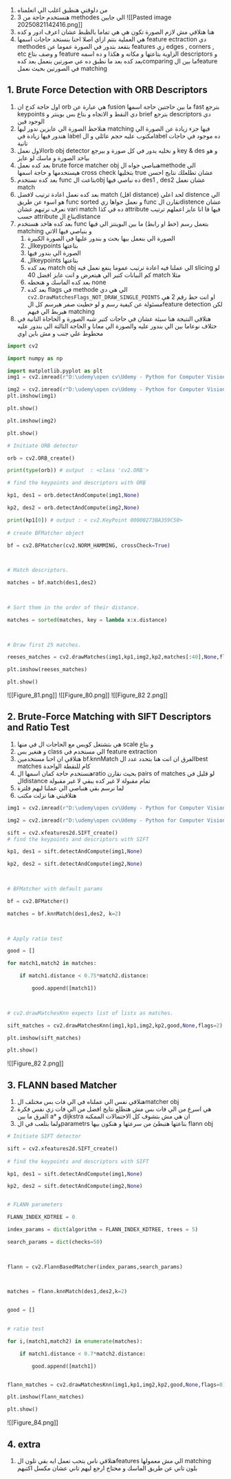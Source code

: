 1. من دلوقتي هنطبق اغلب الي اتعلمناه 
2. هنستخدم حاجة من 3 methodes الي جايين
![[Pasted image 20250821142416.png]]
3. هنا هتلاقي مش لازم الصورة تكون هي هي تماما بالظبط عشان اعرف ادور و كده 
4. هي العملية بتتم ازاي اصلا احنا بنستخد حاجات اسمها feature ectraction دي methodes  بتقعد بتدور في الصورة عموما عن features  زي edges , corners , etc و وصف بتاع feature  الزاوية بتاعتها و مكانه و هكذا و ده اسمه descriptors و بعد كده بعد ما نطبق ده عي صورتين بنعمل بعد كدهcomparing  ما بين الfeature في الصورتين بحيث نعمل matching
## 1. Brute Force Detection with ORB Descriptors

1. اول حاجة كدخ ان orb هي عبارة عن fusion ما بين حاجتين حاجة اسمها fast بترجع keypoints دي النقط و الاتجاه و بتاع بس بوينتر  و brief  بترجع descriptors دي الوجود فين 
2. هتلاحظ الصورة الي عايزين ندور ليها matching فيها جزء زيادة عن الصورة الي هندور فيها زيادة في label  مكتوب عليه حجم عائلي و الlabel  ده موجود في حاجات تانية
3. الاول نعملorb obj detector  و نخليه يدور في كل صورة و بيرجع key & des  و هو بياخد الصورة و ماسك لو عايز 
4. بعد كده نعمل brute force matcher obj  هنباصي جواه الmethode الي هيستخدمها و حاجة اسمها cross check  بتخليها true  عشان تطلعلك نتايج احسن 
5. بعد كده نستخدم func  بتاعت الobj ده نباصي فيها des1 , des2 عشان نعمل match
6. بعد كده نعمل اعادة ترتيب لافضل match (اقل distance) لحد اعلي  distence  الي هو اسوء عن طريق func sorted  و نعمل جواها زي func  تقارن الdistence  عشان نعرف نرتبهم عشان vari match  ده في كذا  attribute  فيها فا انا عايز اعملهم ترتيب حسب attribute  بتاع الdistance 
7. بعد كده هاخد هستخدم func  بتعمل رسم (خط او رابط) ما بين البوينتز الي فيها matching  و بنباصي فيها الاتي 
	1. الصورة الي بنعمل بيها بحث و بندور عليها في الصورة الكبيرة
	2. الkeypoints  بتاعتها 
	3. الصورة الي بندور فيها 
	4. الkeypoints  بتاعتها 
	5. بعد كده match obj  الي عملنا فيه اعادة ترتيب عموما ينفع نعمل فيه slicing  لو كم البيانات كتير الي هيتعرض و انت عايز افضل 40  match  مثلا 
	6. بعد كده الماسك و هنحطه none
	7. بعد كده flags  في methode  الي هي دي `cv2.DrawMatchesFlags_NOT_DRAW_SINGLE_POINTS`  او انت حط رقم 2 هي مسئولة عن كيفية رسم و لو حطيت صفر هيرسم كل الfeature detection لكن هيربط الي فيهم matching 
8. هتلاقي النتيجة هنا سيئة عشان في حاجات كتير شبه الصورة و الحاجاة التانية في ختلاف نوعاما بين الي بندور عليه والصورة الي معانا و الحاجة التالتة الي بندور عليه محطوط علي جنب و مش باين اوي 
```python
import cv2

import numpy as np

import matplotlib.pyplot as plt
img1 = cv2.imread(r"D:\udemy\open cv\Udemy - Python for Computer Vision with OpenCV and Deep Learning 2021-3\1 - Course Overview and Introduction\Computer-Vision-with-Python\DATA\reeses_puffs.png",0)

img2 = cv2.imread(r"D:\udemy\open cv\Udemy - Python for Computer Vision with OpenCV and Deep Learning 2021-3\1 - Course Overview and Introduction\Computer-Vision-with-Python\DATA\many_cereals.jpg",0)
plt.imshow(img1)

plt.show()

plt.imshow(img2)

plt.show()

# Initiate ORB detector

orb = cv2.ORB_create()

print(type(orb)) # output  : <class 'cv2.ORB'>

# find the keypoints and descriptors with ORB

kp1, des1 = orb.detectAndCompute(img1,None)

kp2, des2 = orb.detectAndCompute(img2,None)

print(kp1[0]) # output : < cv2.KeyPoint 00000273BA359C50>
  
# create BFMatcher object

bf = cv2.BFMatcher(cv2.NORM_HAMMING, crossCheck=True)

  

# Match descriptors.

matches = bf.match(des1,des2)

  

# Sort them in the order of their distance.

matches = sorted(matches, key = lambda x:x.distance)

  

# Draw first 25 matches.

reeses_matches = cv2.drawMatches(img1,kp1,img2,kp2,matches[:40],None,flags=2)

plt.imshow(reeses_matches)

plt.show()
```
![[Figure_81.png]]
![[Figure_80.png]]
![[Figure_82 2.png]]
## 2. Brute-Force Matching with SIFT Descriptors and Ratio Test
1. هي بتشتغل كويس مع الحاجات ال في منها scale  و بتاع 
2. و هنغير بس class  الي مستخدم في feature extraction 
3. هتلاقي ان احنا مستخدمين bf.knnMatch الفرق ان انت هنا بتحدد عدد الbest matches كام للنقطة الواحدة
4. هنستخدم حاجة كمان اسمها الratio  بحيث نقارن pairs of matches  لو قليل في الdistance  تمام مقبولة لا غير كده يبقي لا غير مقبولة 
5. لما نرسم بقي هنباصي الي عملنا ليهم فلترة 
6. هتلاقيني هنا نزلت مكتب
```python
img1 = cv2.imread(r"D:\udemy\open cv\Udemy - Python for Computer Vision with OpenCV and Deep Learning 2021-3\1 - Course Overview and Introduction\Computer-Vision-with-Python\DATA\reeses_puffs.png",0)

img2 = cv2.imread(r"D:\udemy\open cv\Udemy - Python for Computer Vision with OpenCV and Deep Learning 2021-3\1 - Course Overview and Introduction\Computer-Vision-with-Python\DATA\many_cereals.jpg",0)

sift = cv2.xfeatures2d.SIFT_create()
# find the keypoints and descriptors with SIFT

kp1, des1 = sift.detectAndCompute(img1,None)

kp2, des2 = sift.detectAndCompute(img2,None)

  

# BFMatcher with default params

bf = cv2.BFMatcher()

matches = bf.knnMatch(des1,des2, k=2)

  

# Apply ratio test

good = []

for match1,match2 in matches:

    if match1.distance < 0.75*match2.distance:

        good.append([match1])

  

# cv2.drawMatchesKnn expects list of lists as matches.

sift_matches = cv2.drawMatchesKnn(img1,kp1,img2,kp2,good,None,flags=2)

plt.imshow(sift_matches)

plt.show()
```
![[Figure_82 2.png]]
## 3. FLANN based Matcher
1. هتلاقي نفس الي عملناه في الي فات بس مختلف الmatcher obj 
2. هي اسرع من الي فات بس مش هتطلع نتايج افضل من الي فات زي نفس فكرة الفرق ما بين a*  و dijkstra ان هي مش بتشوف كل الاحتمالات الممكنة 
3.  ولما بتلعب في الparametrs  بتاعتها هتبطئ من سرعتها و هنكون بيها flann  obj 
```python 
# Initiate SIFT detector

sift = cv2.xfeatures2d.SIFT_create()
  
# find the keypoints and descriptors with SIFT

kp1, des1 = sift.detectAndCompute(img1,None)

kp2, des2 = sift.detectAndCompute(img2,None)


# FLANN parameters

FLANN_INDEX_KDTREE = 0

index_params = dict(algorithm = FLANN_INDEX_KDTREE, trees = 5)

search_params = dict(checks=50)  

  

flann = cv2.FlannBasedMatcher(index_params,search_params)

  

matches = flann.knnMatch(des1,des2,k=2)


good = []
  

# ratio test

for i,(match1,match2) in enumerate(matches):

    if match1.distance < 0.7*match2.distance:

        good.append([match1])


flann_matches = cv2.drawMatchesKnn(img1,kp1,img2,kp2,good,None,flags=0)

plt.imshow(flann_matches)

plt.show()
```
![[Figure_84.png]]
## 4. extra
1. هتلاقي ناس بتحب تعمل ايه بقي تلون الfeatures  الي مش معمولها matching  بلون تاني عن طريق الماسك و محتاج ارجع ليهم تاني عشان مكسل اكتبهم  